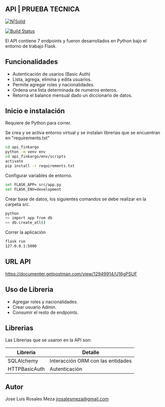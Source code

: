 ## API | PRUEBA TECNICA

[![N|Solid](https://finkargo.com/static/media/finkago-logo.66dcfc4b.svg)](https://nodesource.com/products/nsolid)

[![Build Status](https://travis-ci.org/joemccann/dillinger.svg?branch=master)](https://travis-ci.org/joemccann/dillinger)

El API contiene 7 endpoints y fueron desarrollados en Python bajo el entorno de trabajo Flask.

## Funcionalidades

- Autenticación de usarios (Basic Auth)
- Lista, agrega, elimina y edita usuarios.
- Permite agregar roles y nacionalidades.
- Ordena una lista determinada de numeros enteros.
- Retorna el balance mensual dado un diccionario de datos.


## Inicio e instalación
Requiere de Python para correr.

Se crea y se activa entorno virtual y se instalan librerias que se encuentran en "requirements.txt"
```sh
cd api_finkargo
python -m venv env
cd api_finkargo/env/scripts
activate
pip install -r requirements.txt
```
Configurar variables de entorno.
```sh
set FLASK_APP= src/app.py
set FLASK_ENV=development
```
Crear base de datos, los siguientes comandos se debe realizar en la carpeta src.
```sh
python
>> import app from db
>> db.create_all()
```
Correr la aplicación
```sh
flask run
127.0.0.1:5000
```

## URL API
https://documenter.getpostman.com/view/12949914/U16gPSUF

## Uso de Libreria

- Agregar roles y nacionalidades.
- Crear usuario Admin.
- Consumir el resto de endpoints.

## Librerias

Las Librerias que se usaron en la API son:

| Libreria | Detalle |
| ------ | ------ |
| SQLAlchemy | Interacción ORM con las entidades |
| HTTPBasicAuth | Autenticación |

## Autor
Jose Luis Rosales Meza
jrosalesmeza@gmail.com
